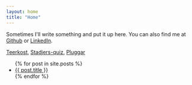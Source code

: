 ```yaml
---
layout: home
title: "Home"
---
```

Sometimes I'll write something and put it up here. You can also find me at [Github](https://github.com/Ffyud) or [LinkedIn](https://www.linkedin.com/in/ddyff/).

 [Teerkost](https://teerkost.nl), 
 [Stadjers-quiz](https://stadjers-quiz.nl),
 [Pluggar](https://ffyud.github.io/pluggar/)

<ul>
      {% for post in site.posts %}
      <li>
            <a href="{{ post.url }}">{{ post.title }}</a>
      </li>
      {% endfor %}
</ul>
